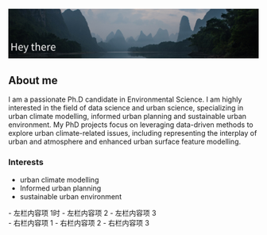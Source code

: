 <!--
**Jiyang-Xia/Jiyang-Xia** is a ✨ _special_ ✨ repository because its `README.md` (this file) appears on your GitHub profile.

Here are some ideas to get you started:

- 🔭 I’m currently working on ...
- 🌱 I’m currently learning ...
- 👯 I’m looking to collaborate on ...
- 🤔 I’m looking for help with ...
- 💬 Ask me about ...
- 📫 How to reach me: ...
- 😄 Pronouns: ...
- ⚡ Fun fact: ...
-->

![nature-7175030_1920](./images/nature-7175030_1920.png)

## About me

I am a passionate Ph.D candidate in Environmental  Science. I am highly interested in the field of data science and urban science, specializing in urban climate modelling, informed urban planning and sustainable urban environment. My PhD projects focus on leveraging data-driven methods to explore urban climate-related issues, including representing the interplay of urban and atmosphere and enhanced urban surface feature modelling. 

### Interests

- urban climate modelling
- Informed urban planning
- sustainable urban environment



<div class="two-column">
    <div class="column">
        <!-- 左栏内容 -->
        - 左栏内容项 1时
        - 左栏内容项 2
        - 左栏内容项 3
    </div>
  	<div class="column">
    <!-- 右栏内容 -->
    - 右栏内容项 1
    - 右栏内容项 2
    - 右栏内容项 3
		</div>

</div>

